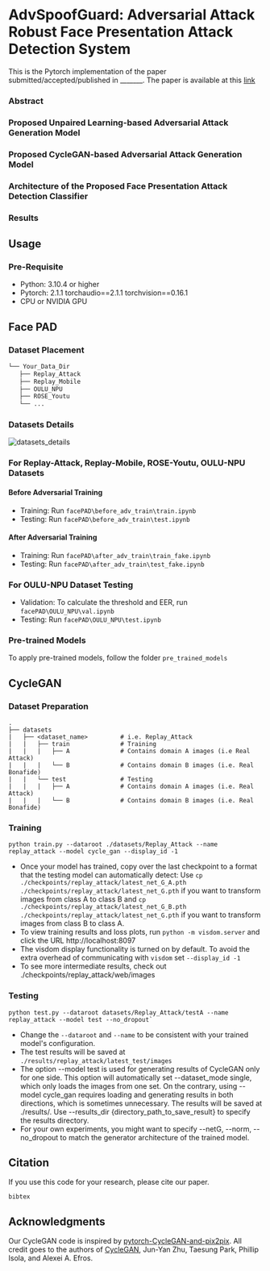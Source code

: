 # AdvSpoofGuard: Adversarial Attack Robust Face Presentation Attack Detection System
This is the Pytorch implementation of the paper submitted/accepted/published in _______. The paper is available at this [link](https://)

### Abstract

### Proposed Unpaired Learning-based Adversarial Attack Generation Model

### Proposed CycleGAN-based Adversarial Attack Generation Model

### Architecture of the Proposed Face Presentation Attack Detection Classifier

### Results

## Usage

### Pre-Requisite

- Python: 3.10.4 or higher    
- Pytorch: 2.1.1 torchaudio==2.1.1 torchvision==0.16.1
- CPU or NVIDIA GPU

## Face PAD

### Dataset Placement
```bash
└── Your_Data_Dir
   ├── Replay_Attack 
   ├── Replay_Mobile
   ├── OULU_NPU
   ├── ROSE_Youtu
   └── ...
```
### Datasets Details

![datasets_details](https://github.com/user-attachments/assets/5f24bb33-5da1-46bd-b6b3-87abef4259d6)


### For Replay-Attack, Replay-Mobile, ROSE-Youtu, OULU-NPU Datasets

#### Before Adversarial Training
- Training: Run  `facePAD\before_adv_train\train.ipynb` 
- Testing: Run `facePAD\before_adv_train\test.ipynb`

#### After Adversarial Training
- Training: Run  `facePAD\after_adv_train\train_fake.ipynb` 
- Testing: Run `facePAD\after_adv_train\test_fake.ipynb`

### For OULU-NPU Dataset Testing
- Validation: To calculate the threshold and EER, run `facePAD\OULU_NPU\val.ipynb` 
- Testing: Run `facePAD\OULU_NPU\test.ipynb`

### Pre-trained Models
To apply pre-trained models, follow the folder `pre_trained_models`

## CycleGAN

### Dataset Preparation
```
.
├── datasets                   
|   ├── <dataset_name>         # i.e. Replay_Attack
|   |   ├── train              # Training
|   |   |   ├── A              # Contains domain A images (i.e Real Attack)
|   |   |   └── B              # Contains domain B images (i.e. Real Bonafide)
|   |   └── test               # Testing
|   |   |   ├── A              # Contains domain A images (i.e. Real Attack)
|   |   |   └── B              # Contains domain B images (i.e. Real Bonafide)

```

### Training
```
python train.py --dataroot ./datasets/Replay_Attack --name replay_attack --model cycle_gan --display_id -1

```
- Once your model has trained, copy over the last checkpoint to a format that the testing model can automatically detect: Use `cp ./checkpoints/replay_attack/latest_net_G_A.pth ./checkpoints/replay_attack/latest_net_G.pth` if you want to transform images from class A to class B and `cp ./checkpoints/replay_attack/latest_net_G_B.pth ./checkpoints/replay_attack/latest_net_G.pth` if you want to transform images from class B to class A.
- To view training results and loss plots, run `python -m visdom.server` and click the URL http://localhost:8097
- The visdom display functionality is turned on by default. To avoid the extra overhead of communicating with `visdom` set `--display_id -1`
- To see more intermediate results, check out ./checkpoints/replay_attack/web/images

### Testing
```
python test.py --dataroot datasets/Replay_Attack/testA --name replay_attack --model test --no_dropout`

```

- Change the `--dataroot` and `--name` to be consistent with your trained model's configuration.
- The test results will be saved at `./results/replay_attack/latest_test/images`
- The option --model test is used for generating results of CycleGAN only for one side. This option will automatically set --dataset_mode single, which only loads the images from one set. On the contrary, using --model cycle_gan requires loading and generating results in both directions, which is sometimes unnecessary. The results will be saved at ./results/. Use --results_dir {directory_path_to_save_result} to specify the results directory.
- For your own experiments, you might want to specify --netG, --norm, --no_dropout to match the generator architecture of the trained model.

## Citation
If you use this code for your research, please cite our paper.
```
bibtex
```

## Acknowledgments
Our CycleGAN code is inspired by [pytorch-CycleGAN-and-pix2pix](https://github.com/junyanz/pytorch-CycleGAN-and-pix2pix). All credit goes to the authors of [CycleGAN](https://arxiv.org/abs/1703.10593), Jun-Yan Zhu, Taesung Park, Phillip Isola, and Alexei A. Efros.



